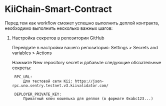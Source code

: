 # KiiChain-Smart-Contract
Перед тем как workflow сможет успешно выполнить деплой контракта, необходимо выполнить несколько важных шагов:

1. Настройка секретов в репозитории GitHub

    Перейдите в настройки вашего репозитория: Settings > Secrets and variables > Actions

    Нажмите New repository secret и добавьте следующие обязательные секреты:

        RPC_URL:
            Для тестовой сети Kii: https://json-rpc.uno.sentry.testnet.v3.kiivalidator.com/

        DEPLOYER_PRIVATE_KEY:
            Приватный ключ кошелька для деплоя (в формате 0xabc123...)
